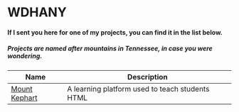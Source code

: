 # WDHANY

#### If I sent you here for one of my projects, you can find it in the list below.
##### Projects are named after mountains in Tennessee, in case you were wondering.

| Name | Description |
| ---- | ----------- |
| [Mount Kephart](https://github.com/GlitchyCrafting/Mount-Kephart) | A learning platform used to teach students HTML |
